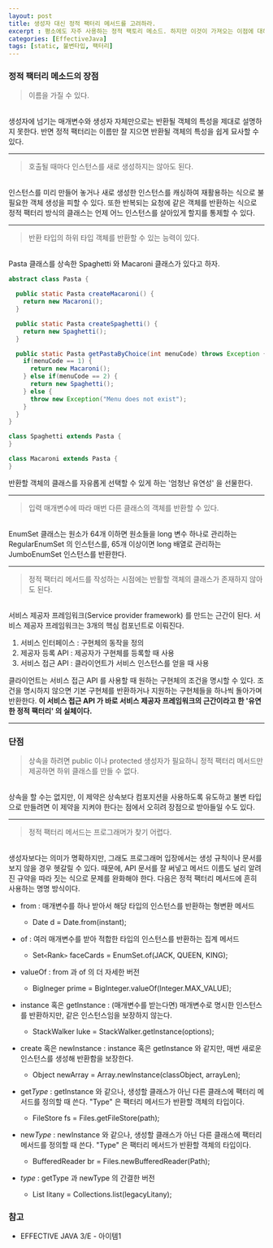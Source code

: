 ```yaml
---
layout: post
title: 생성자 대신 정적 팩터리 메서드를 고려하라.
excerpt : 평소에도 자주 사용하는 정적 팩토리 메소드. 하지만 이것이 가져오는 이점에 대해서는 크게 생각해본적이 없는것 같다. 이번 기회를 통해 정적 팩터리 메서드의 장단점에 대해서 알아보자.
categories: [EffectiveJava]
tags: [static, 불변타입, 팩터리]
---
```


### 정적 팩터리 메소드의 장점

> 이름을 가질 수 있다.

<br>
생성자에 넘기는 매개변수와 생성자 자체만으로는 반환될 객체의 특성을 제대로 설명하지 못한다.
반면 정적 팩터리는 이름만 잘 지으면 반환될 객체의 특성을 쉽게 묘사할 수 있다.
<hr>

> 호출될 때마다 인스턴스를 새로 생성하지는 않아도 된다.

<br>
인스턴스를 미리 만들어 놓거나 새로 생성한 인스턴스를 캐싱하여 재활용하는 식으로 불필요한 객체 생성을 피할 수 있다.
또한 반복되는 요청에 같은 객체를 반환하는 식으로 정적 팩터리 방식의 클래스는 언제 어느 인스턴스를 살아있게 할지를 통제할 수 있다.
<hr>

> 반환 타입의 하위 타입 객체를 반환할 수 있는 능력이 있다.

<br>
Pasta 클래스를 상속한 Spaghetti 와 Macaroni 클래스가 있다고 하자.

~~~JAVA
abstract class Pasta {

  public static Pasta createMacaroni() {
    return new Macaroni();
  }

  public static Pasta createSpaghetti() {
    return new Spaghetti();
  }

  public static Pasta getPastaByChoice(int menuCode) throws Exception {
    if(menuCode == 1) {
      return new Macaroni();
    } else if(menuCode == 2) {
      return new Spaghetti();
    } else {
      throw new Exception("Menu does not exist");
    }
  }
}

class Spaghetti extends Pasta {
}

class Macaroni extends Pasta {
}
~~~

반환할 객체의 클래스를 자유롭게 선택할 수 있게 하는 '엄청난 유연성' 을 선물한다.
<hr>

> 입력 매개변수에 따라 매번 다른 클래스의 객체를 반환할 수 있다.

<br>
EnumSet 클래스는 원소가 64개 이하면 원소들을 long 변수 하나로 관리하는 RegularEnumSet 의 인스턴스를, 65개 이상이면 long 배열로 관리하는 JumboEnumSet 인스턴스를 반환한다.
<hr>

> 정적 팩터리 메서드를 작성하는 시점에는 반활할 객체의 클래스가 존재하지 않아도 된다.

<br>
서비스 제공자 프레임워크(Service provider framework) 를 만드는 근간이 된다.
서비스 제공자 프레임워크는 3개의 핵심 컴포넌트로 이뤄진다.

1. 서비스 인터페이스 : 구현체의 동작을 정의
2. 제공자 등록 API : 제공자가 구현체를 등록할 때 사용
3. 서비스 접근 API : 클라이언트가 서비스 인스턴스를 얻을 때 사용

클라이언트는 서비스 접근 API 를 사용할 때 원하는 구현체의 조건을 명시할 수 있다. 조건을 명시하지 않으면 기본 구현체를 반환하거나 지원하는 구현체들을 하나씩 돌아가며 반환한다.
**이 서비스 접근 API 가 바로 서비스 제공자 프레임워크의 근간이라고 한 '유연한 정적 팩터리' 의 실체이다.**
<hr>

### 단점

> 상속을 하려면 public 이나 protected 생성자가 필요하니 정적 팩터리 메서드만 제공하면 하위 클래스를 만들 수 없다.

<br>
상속을 할 수는 없지만, 이 제약은 상속보다 컴포지션을 사용하도록 유도하고 불변 타입으로 만들려면 이 제약을 지켜야 한다는 점에서 오히려 장점으로 받아들일 수도 있다.
<hr>

> 정적 팩터리 메서드는 프로그래머가 찾기 어렵다.

<br>
생성자보다는 의미가 명확하지만, 그래도 프로그래머 입장에서는 생성 규칙이나 문서를 보지 않을 경우 헷갈릴 수 있다.
때문에, API 문서를 잘 써넣고 메서드 이름도 널리 알려진 규약을 따라 짓는 식으로 문제를 완화해야 한다.
다음은 정적 팩터리 메서드에 흔히 사용하는 명명 방식이다.

* from : 매개변수를 하나 받아서 해당 타입의 인스턴스를 반환하는 형변환 메서드
    * Date d = Date.from(instant);
    
* of : 여러 매개변수를 받아 적합한 타입의 인스턴스를 반환하는 집계 메서드
    * Set`<`Rank`>` faceCards = EnumSet.of(JACK, QUEEN, KING);
    
* valueOf : from 과 of 의 더 자세한 버전
    * BigIneger prime = BigInteger.valueOf(Integer.MAX_VALUE);
    
* instance 혹은 getInstance : (매개변수를 받는다면) 매개변수로 명시한 인스턴스를 반환하지만, 같은 인스턴스임을 보장하지 않는다.
    * StackWalker luke = StackWalker.getInstance(options);
    
* create 혹은 newInstance : instance 혹은 getInstance 와 같지만, 매번 새로운 인스턴스를 생성해 반환함을 보장한다.
    * Object newArray = Array.newInstance(classObject, arrayLen);
    
* get*Type* : getInstance 와 같으나, 생성할 클래스가 아닌 다른 클래스에 팩터리 메서드를 정의할 때 쓴다. "Type" 은 팩터리 메서드가 반환할 객체의 타입이다.
    * FileStore fs = Files.getFileStore(path);
    
* new*Type* : newInstance 와 같으나, 생성할 클래스가 아닌 다른 클래스에 팩터리 메서드를 정의할 때 쓴다. "Type" 은 팩터리 메서드가 반환할 객체의 타입이다.
    * BufferedReader br = Files.newBufferedReader(Path);
    
* _type_ : getType 과 newType 의 간결한 버전
    * List<Complaint> litany = Collections.list(legacyLitany);
    
### 참고
* EFFECTIVE JAVA 3/E - 아이템1